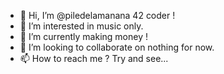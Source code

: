 - 👋 Hi, I’m @piledelamanana 42 coder !
- 👀 I’m interested in music only.
- 🌱 I’m currently making money !
- 💞️ I’m looking to collaborate on nothing for now.
- 📫 How to reach me ? Try and see...

<!---
piledelamanana/piledelamanana is a ✨ special ✨ repository because its `README.md` (this file) appears on your GitHub profile.
You can click the Preview link to take a look at your changes.
--->
